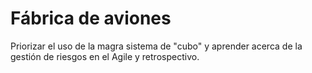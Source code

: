 Fábrica de aviones
======
Priorizar el uso de la magra sistema de "cubo" y aprender acerca de la gestión de riesgos en el Agile y retrospectivo.
